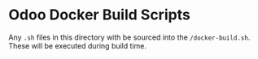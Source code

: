 # Odoo Docker Build Scripts

Any `.sh` files in this directory with be sourced into the `/docker-build.sh`.
These will be executed during build time.
